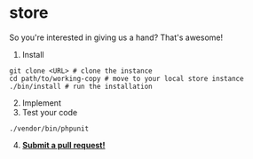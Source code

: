# store
So you're interested in giving us a hand? That's awesome!

1. Install
  ```shell
  git clone <URL> # clone the instance
  cd path/to/working-copy # move to your local store instance
  ./bin/install # run the installation
  ```
2. Implement
3. Test your code
  ```shell
  ./vendor/bin/phpunit
  ```
4. **[Submit a pull request!](https://help.github.com/articles/using-pull-requests/)**